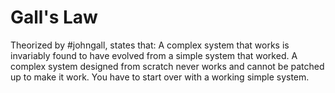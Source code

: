 # Gall's Law

Theorized by #johngall, states that:
	A complex system that works is invariably found to have evolved from a simple system that worked. A complex system designed from scratch never works and cannot be patched up to make it work. You have to start over with a working simple system.